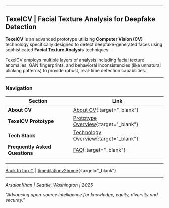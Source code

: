 
---
## TexelCV | Facial Texture Analysis for Deepfake Detection

**TexelCV** is an advanced prototype utilizing **Computer Vision (CV)** technology specifically designed to detect deepfake-generated faces using sophisticated **Facial Texture Analysis** techniques.

TexelCV employs multiple layers of analysis including facial texture anomalies, GAN fingerprints, and behavioral inconsistencies (like unnatural blinking patterns) to provide robust, real-time detection capabilities.

---

### Navigation

| Section | Link |
|---------|------|
| **About CV** | [About CV](about_cv.md){:target="_blank"} |
| **TexelCV Prototype** | [Prototype Overview](prototype.md){:target="_blank"} |
| **Tech Stack** | [Technology Overview](tech_stack.md){:target="_blank"} |
| **Frequently Asked Questions** | [FAQ](faq.md){:target="_blank"} |

---

[Back to top ↑](README.md) | [timedilationv2home](https://github.com/timedilationv2){:target="_blank"}

---

*ArsalanKhan | Seattle, Washington | 2025*

*"Advancing open-source intelligence for knowledge, equity, diversity and security."*
